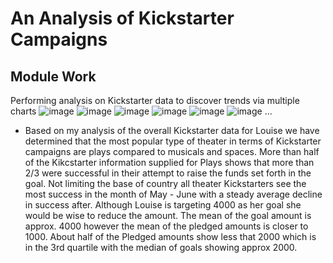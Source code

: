 # An Analysis of Kickstarter Campaigns
## Module Work
Performing analysis on Kickstarter data to discover trends via multiple charts
![image](https://user-images.githubusercontent.com/84201082/123316975-7cc38400-d4fb-11eb-9a1a-4e41b3f1fb15.png)
![image](https://user-images.githubusercontent.com/84201082/123317147-aaa8c880-d4fb-11eb-9ce5-9618b201534b.png)
![image](https://user-images.githubusercontent.com/84201082/123317297-d88e0d00-d4fb-11eb-9bb7-cf7fc3b0e507.png)
![image](https://user-images.githubusercontent.com/84201082/123317523-1ee36c00-d4fc-11eb-88bb-3da7ad05fe2a.png)
![image](https://user-images.githubusercontent.com/84201082/123317542-23a82000-d4fc-11eb-997f-bca0c5e39563.png)
![image](https://user-images.githubusercontent.com/84201082/123318247-01fb6880-d4fd-11eb-8ff1-8fb19d2fd353.png)
...
* Based on my analysis of the overall Kickstarter data for Louise we have determined that the most popular type of theater in terms of Kickstarter campaigns are plays compared to musicals and spaces. More than half of the Kikcstarter information supplied for Plays shows that more than 2/3 were successful in their attempt to raise the funds set forth in the goal. Not limiting the base of country all theater Kickstarters see the most success in the month of May - June with a steady average decline in success after.   Although Louise is targeting 4000 as her goal she would be wise to reduce the amount.   The mean of the goal amount is approx. 4000 however the mean of the pledged amounts is closer to 1000.   About half of the Pledged amounts show less that 2000 which is in the 3rd quartile with the median of goals showing approx 2000.
